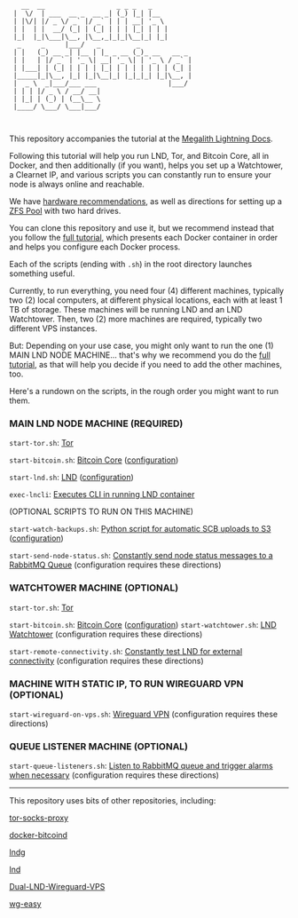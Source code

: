 ```
   __  __                  _ _ _   _           
 |  \/  | ___  __ _  __ _| (_) |_| |__        
 | |\/| |/ _ \/ _` |/ _` | | | __| '_ \       
 | |  | |  __/ (_| | (_| | | | |_| | | |      
 |_|  |_|\___|\__, |\__,_|_|_|\__|_| |_|      
  _     _     |___/   _         _             
 | |   (_) __ _| |__ | |_ _ __ (_)_ __   __ _ 
 | |   | |/ _` | '_ \| __| '_ \| | '_ \ / _` |
 | |___| | (_| | | | | |_| | | | | | | | (_| |
 |_____|_|\__, |_| |_|\__|_| |_|_|_| |_|\__, |
 |  _ \  _|___/___ ___                  |___/ 
 | | | |/ _ \ / __/ __|                       
 | |_| | (_) | (__\__ \                       
 |____/ \___/ \___|___/                       
                                                                        
                                                    
```

This repository accompanies the tutorial at the [Megalith Lightning Docs](https://docs.megalithic.me).

Following this tutorial will help you run LND, Tor, and Bitcoin Core, all in Docker, and then additionally (if you want), helps you set up a Watchtower, a Clearnet IP, and various scripts you can constantly run to ensure your node is always online and reachable.

We have [hardware recommendations](https://docs.megalithic.me/set-up-a-lightning-node/choosing-hardware), as well as directions for setting up a [ZFS Pool](https://docs.megalithic.me/set-up-a-lightning-node/zfs-pool) with two hard drives.

You can clone this repository and use it, but we recommend instead that you follow the  [full tutorial](https://docs.megalithic.me/category/should-i-run-a-lightning-node), which presents each Docker container in order and helps you configure each Docker process.

Each of the scripts (ending with `.sh`) in the root directory launches something useful.

Currently, to run everything, you need four (4) different machines, typically two (2) local computers, at different physical locations, each with at least 1 TB of storage. These machines  will be running LND and an LND Watchtower.  Then, two (2) more machines are required, typically two different VPS instances. 

But: Depending on your use case, you might only want to run the one (1) MAIN LND NODE MACHINE...  that's why we recommend you do the [full tutorial](https://docs.megalithic.me/category/should-i-run-a-lightning-node), as that will help you decide if you need to add the other machines, too.

Here's a rundown on the scripts, in the rough order you might want to run them.


### MAIN LND NODE MACHINE (REQUIRED)

`start-tor.sh`: [Tor](https://docs.megalithic.me/set-up-a-lightning-node/setup-tor-with-docker) 

`start-bitcoin.sh`: [Bitcoin Core](https://docs.megalithic.me/set-up-a-lightning-node/setup-tor-with-docker) ([configuration](https://docs.megalithic.me/set-up-a-lightning-node/setup-bitcoin-core-with-docker#make-the-bitcoind-configuration-file))

`start-lnd.sh`: [LND](https://docs.megalithic.me/set-up-a-lightning-node/setup-lnd-with-docker) ([configuration](https://docs.megalithic.me/set-up-a-lightning-node/setup-lnd-with-docker#make-the-lndconf-file))

`exec-lncli`: [Executes CLI in running LND container](https://docs.megalithic.me/set-up-a-lightning-node/setup-lnd-with-docker#lets-meet-our-script-which-provides-cli-access-in-the-running-lnd-container)


 (OPTIONAL SCRIPTS TO RUN ON THIS MACHINE)

`start-watch-backups.sh`: [Python script for automatic SCB uploads to S3](https://docs.megalithic.me/set-up-a-lightning-node/disaster-recovery) ([configuration](https://docs.megalithic.me/set-up-a-lightning-node/disaster-recovery#save-information-about-your-aws-account-in-the-private-directory))

`start-send-node-status.sh`: [Constantly send node status messages to a RabbitMQ Queue](https://docs.megalithic.me/the-gentlemans-guide-to-routing-nodes/alarms_rabbitmq_redis) (configuration requires these directions)

### WATCHTOWER MACHINE (OPTIONAL)

`start-tor.sh`: [Tor](https://docs.megalithic.me/set-up-a-lightning-node/setup-tor-with-docker) 

`start-bitcoin.sh`: [Bitcoin Core](https://docs.megalithic.me/set-up-a-lightning-node/setup-tor-with-docker) ([configuration](https://docs.megalithic.me/set-up-a-lightning-node/setup-bitcoin-core-with-docker#make-the-bitcoind-configuration-file))
`start-watchtower.sh`: [LND Watchtower](https://docs.megalithic.me/set-up-a-lightning-node/connect-to-a-watchtower#set-up-a-watchtower-the-hard-way) (configuration requires these directions)

`start-remote-connectivity.sh`: [Constantly test LND for external connectivity](https://docs.megalithic.me/the-gentlemans-guide-to-routing-nodes/alarms_rabbitmq_redis) (configuration requires these directions)


### MACHINE WITH STATIC IP, TO RUN WIREGUARD VPN  (OPTIONAL)
`start-wireguard-on-vps.sh`: [Wireguard VPN](https://docs.megalithic.me/the-gentlemans-guide-to-routing-nodes/gentlemans-networking-stack) (configuration requires these directions)

### QUEUE LISTENER MACHINE  (OPTIONAL)

`start-queue-listeners.sh`: [Listen to RabbitMQ queue and trigger alarms when necessary](https://docs.megalithic.me/the-gentlemans-guide-to-routing-nodes/alarms_rabbitmq_redis) (configuration requires these directions)

---









This repository uses bits of other repositories, including:

[tor-socks-proxy](https://github.com/PeterDaveHello/tor-socks-proxy/)

[docker-bitcoind](https://github.com/kylemanna/docker-bitcoind)

[lndg](https://github.com/cryptosharks131/lndg)

[lnd](https://github.com/lightningnetwork/lnd)

[Dual-LND-Wireguard-VPS](https://github.com/TrezorHannes/Dual-LND-Wireguard-VPS)

[wg-easy](https://github.com/wg-easy/wg-easy)